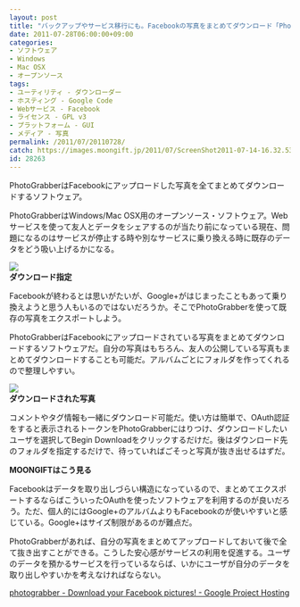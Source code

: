 ```yaml
---
layout: post
title: "バックアップやサービス移行にも。Facebookの写真をまとめてダウンロード「PhotoGrabber」"
date: 2011-07-28T06:00:00+09:00
categories:
- ソフトウェア
- Windows
- Mac OSX
- オープンソース
tags: 
- ユーティリティ - ダウンローダー
- ホスティング - Google Code
- Webサービス - Facebook
- ライセンス - GPL v3
- プラットフォーム - GUI
- メディア - 写真
permalink: /2011/07/20110728/
catch: https://images.moongift.jp/2011/07/ScreenShot2011-07-14-16.32.53_thumb.png
id: 28263
---
```

PhotoGrabberはFacebookにアップロードした写真を全てまとめてダウンロードするソフトウェア。

  

PhotoGrabberはWindows/Mac OSX用のオープンソース・ソフトウェア。Webサービスを使って友人とデータをシェアするのが当たり前になっている現在、問題になるのはサービスが停止する時や別なサービスに乗り換える時に既存のデータをどう吸い上げるかになる。

  

[![](https://images.moongift.jp/2011/07/ScreenShot2011-07-14-16.32.22_thumb.png)](https://images.moongift.jp/2011/07/fc47e95f33f3cc34202ef998786e3a4d.png)  
**ダウンロード指定**

  

Facebookが終わるとは思いがたいが、Google+がはじまったこともあって乗り換えようと思う人もいるのではないだろうか。そこでPhotoGrabberを使って既存の写真をエクスポートしよう。

  
<!--more-->  

PhotoGrabberはFacebookにアップロードされている写真をまとめてダウンロードするソフトウェアだ。自分の写真はもちろん、友人の公開している写真もまとめてダウンロードすることも可能だ。アルバムごとにフォルダを作ってくれるので整理しやすい。

  

[![](https://images.moongift.jp/2011/07/ScreenShot2011-07-14-16.32.53_thumb.png)](https://images.moongift.jp/2011/07/517136c8bfd78e63e8c698ef3a54d35a.png)  
**ダウンロードされた写真**

  

コメントやタグ情報も一緒にダウンロード可能だ。使い方は簡単で、OAuth認証をすると表示されるトークンをPhotoGrabberにはりつけ、ダウンロードしたいユーザを選択してBegin Downloadをクリックするだけだ。後はダウンロード先のフォルダを指定するだけで、待っていればごそっと写真が抜き出せるはずだ。

  
  
  

**MOONGIFTはこう見る**

  

Facebookはデータを取り出しづらい構造になっているので、まとめてエクスポートするならばこういったOAuthを使ったソフトウェアを利用するのが良いだろう。ただ、個人的にはGoogle+のアルバムよりもFacebookのが使いやすいと感じている。Google+はサイズ制限があるのが難点だ。

  

PhotoGrabberがあれば、自分の写真をまとめてアップロードしておいて後で全て抜き出すことができる。こうした安心感がサービスの利用を促進する。ユーザのデータを預かるサービスを行っているならば、いかにユーザが自分のデータを取り出しやすいかを考えなければならない。

  

[photograbber - Download your Facebook pictures! - Google Project Hosting](http://code.google.com/p/photograbber/)

